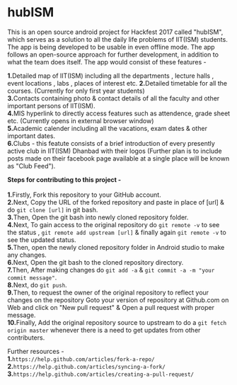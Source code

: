 # hubISM
This is an open source android project for Hackfest 2017 called "hubISM", which serves as a solution to all the daily life problems of IIT(ISM) students. The app is being developed to be usable in even offline mode. The app follows an open-source approach for further development, in addition to what the team does itself. 
The app would consist of these features -

<b>1.</b>Detailed map of IIT(ISM) including all the departments , lecture halls , event locations , labs , places of interest etc.
<b>2.</b>Detailed timetable for all the courses. (Currently for only first year students)  
<b>3.</b>Contacts containing photo &amp; contact details of all the faculty and other important persons of IIT(ISM).  
<b>4.</b>MIS hyperlink to directly access features such as attendence, grade sheet etc. (Currently opens in external browser window)<br />
<b>5.</b>Academic calender including all the vacations, exam dates &amp; other important dates.  
<b>6.</b>Clubs - this featute consists of a brief introduction of every presently active club in IIT(ISM) Dhanbad with their logos (Further plan is to include posts made on their facebook page available at a single place will be known as "Club Feed").

<b>Steps for contributing to this project -</b><br /><br />
<b>1.</b>Firstly, Fork this repository to your GitHub account.<br />
<b>2.</b>Next, Copy the URL of the forked repository and paste in place of [url] & do ```git clone [url]``` in git bash.<br />
<b>3.</b>Then, Open the git bash into newly cloned repository folder.<br />
<b>4.</b>Next, To gain access to the original repository do ```git remote -v``` to see the status , ```git remote add upstream [url]``` & finally again ```git remote -v``` to see the updated status.<br />
<b>5.</b>Then, open the newly cloned repository folder in Android studio to make any changes.<br />
<b>6.</b>Next, Open the git bash to the cloned repository directory.<br />
<b>7.</b>Then, After making changes do ```git add -a``` & ```git commit -a -m "your commit message"```.<br />
<b>8.</b>Next, do ```git push```.<br />
<b>9.</b>Then, to request the owner of the original repository to reflect your changes on the repository Goto your version of repository at Github.com on Web and click on "New pull request" & Open a pull request with proper message.<br />
<b>10.</b>Finally, Add the original repository source to upstream to do a ```git fetch origin master``` whenever there is a need to get updates from other contributers.

Further resources - <br />
<b>1.</b>```https://help.github.com/articles/fork-a-repo/```
<b>2.</b>```https://help.github.com/articles/syncing-a-fork/```
<b>3.</b>```https://help.github.com/articles/creating-a-pull-request/```
